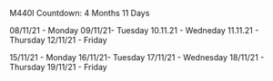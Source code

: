 M440I Countdown: 4 Months 11 Days

08/11/21 - Monday
09/11/21- Tuesday
10.11.21 - Wedneday 
11.11.21 - Thursday 
12/11/21 - Friday 

15/11/21 - Monday
16/11/21- Tuesday 
17/11/21 - Wednesday 
18/11/21 - Thursday 
19/11/21 - Friday


